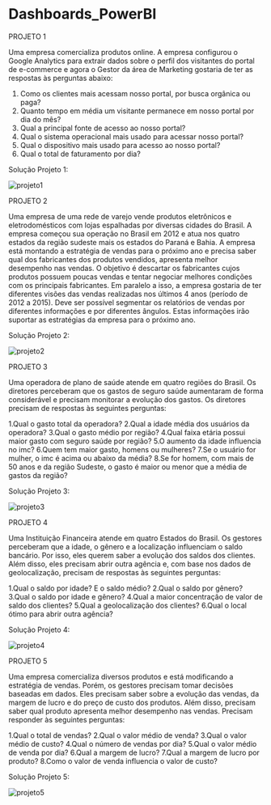 # Dashboards_PowerBI

PROJETO 1

Uma empresa comercializa produtos online. A empresa configurou o Google Analytics para extrair dados sobre o perfil dos visitantes do portal de e-commerce e agora o Gestor da área de Marketing gostaria de ter as respostas às perguntas abaixo:
1. Como os clientes mais acessam nosso portal, por busca orgânica ou paga?
2. Quanto tempo em média um visitante permanece em nosso portal por dia do mês?
3. Qual a principal fonte de acesso ao nosso portal?
4. Qual o sistema operacional mais usado para acessar nosso portal?
5. Qual o dispositivo mais usado para acesso ao nosso portal?
6. Qual o total de faturamento por dia?

Solução Projeto 1:

![projeto1](https://user-images.githubusercontent.com/18504119/126562419-5efb38a9-fcd7-4e6a-ad53-21bce48cb5a3.png)

PROJETO 2

Uma empresa de uma rede de varejo vende produtos eletrônicos e eletrodomésticos com lojas espalhadas por diversas cidades do Brasil. A empresa começou sua operação no Brasil em 2012 e atua nos quatro estados da região sudeste mais os estados do Paraná e Bahia.
A empresa está montando a estratégia de vendas para o próximo ano e precisa saber qual dos fabricantes dos produtos vendidos, apresenta melhor desempenho nas vendas. O objetivo é
descartar os fabricantes cujos produtos possuem poucas vendas e tentar negociar melhores condições com os principais fabricantes.
Em paralelo a isso, a empresa gostaria de ter diferentes visões das vendas realizadas nos últimos 4 anos (período de 2012 a 2015). 
Deve ser possível segmentar os relatórios de vendas por diferentes informações e por diferentes ângulos. Estas informações irão suportar as estratégias da empresa para o próximo ano.

Solução Projeto 2:

![projeto2](https://user-images.githubusercontent.com/18504119/127672573-42069f2d-8e1f-4df4-9857-2d8fa1b3174c.png)

PROJETO 3

Uma operadora de plano de saúde atende em quatro regiões do Brasil. Os diretores perceberam que os gastos de seguro saúde aumentaram de forma considerável e precisam monitorar a evolução dos gastos. Os diretores precisam de respostas às seguintes perguntas:

1.Qual o gasto total da operadora?
2.Qual a idade média dos usuários da operadora?
3.Qual o gasto médio por região?
4.Qual faixa etária possui maior gasto com seguro saúde por região?
5.O aumento da idade influencia no imc?
6.Quem tem maior gasto, homens ou mulheres?
7.Se o usuário for mulher, o imc é acima ou abaixo da média? 
8.Se for homem, com mais de 50 anos e da região Sudeste, o gasto é maior ou menor que a média de gastos da região?

Solução Projeto 3:

![projeto3](https://user-images.githubusercontent.com/18504119/127672525-85d8f954-523f-4517-90ac-b2df7f7860a0.png)


PROJETO 4

Uma Instituição Financeira atende em quatro Estados do Brasil. 
Os gestores perceberam que a idade, o gênero e a localização influenciam o saldo bancário. Por isso, eles querem saber a evolução dos saldos dos clientes.
Além disso, eles precisam abrir outra agência e, com base nos dados de geolocalização, precisam de respostas às seguintes perguntas:

1.Qual o saldo por idade? E o saldo médio?
2.Qual o saldo por gênero?
3.Qual o saldo por idade e gênero?
4.Qual a maior concentração de valor de saldo dos clientes?
5.Qual a geolocalização dos clientes?
6.Qual o local ótimo para abrir outra agência?

Solução Projeto 4:

![projeto4](https://user-images.githubusercontent.com/18504119/127696197-9cf91f94-317b-4a46-82f8-bf4c4298ba91.png)

PROJETO 5

Uma empresa comercializa diversos produtos e está modificando a estratégia de vendas.
Porém, os gestores precisam tomar decisões baseadas em dados.
Eles precisam saber sobre a evolução das vendas, da margem de lucro e do preço de custo dos produtos.
Além disso, precisam saber qual produto apresenta melhor desempenho nas vendas.
Precisam responder às seguintes perguntas:

1.Qual o total de vendas?
2.Qual o valor médio de venda?
3.Qual o valor médio de custo?
4.Qual o número de vendas por dia?
5.Qual o valor médio de venda por dia?
6.Qual a margem de lucro?
7.Qual a margem de lucro por produto?
8.Como o valor de venda influencia o valor de custo?

Solução Projeto 5:

![projeto5](https://user-images.githubusercontent.com/18504119/127696292-4d79e836-65eb-4277-a9ca-68ec709c7470.png)




